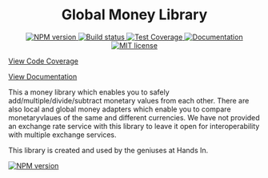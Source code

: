 
<h1 align="center">Global Money Library</h1>
<p align="center">
  <a href="https://www.npmjs.com/package/@handsin/money">
    <img src="https://img.shields.io/npm/v/@handsin/money.svg" alt="NPM version">
  </a>
  <a href="https://github.com/hands-in/money/actions/workflows/build.yml">
    <img src="https://github.com/hands-in/money/actions/workflows/build.yml/badge.svg" alt="Build status">
  </a>
  <a href="https://hands-in.github.io/money/coverage">
    <img src="https://hands-in.github.io/money-node/coverage/badges.svg"  alt="Test Coverage">
  </a>
   <a href="https://hands-in.github.io/money/docs">
     <img src="https://img.shields.io/badge/-Documentation-green" alt="Documentation">
   </a>
   <a href="https://opensource.org/licenses/MIT">
    <img src="https://img.shields.io/:license-mit-blue.svg" alt="MIT license">
  </a>
</p>

[View Code Coverage](https://hands-in.github.io/money-node/coverage)

[View Documentation](https://hands-in.github.io/money-node/docs)

This a money library which enables you to safely add/multiple/divide/subtract monetary values from each other. There are also local and global money adapters which enable you to compare monetaryvlaues of the same and different currencies. We have not provided an exchange rate service with this library to leave it open for interoperability with multiple exchange services.

This library is created and used by the geniuses at Hands In.

<a href="https://www.npmjs.com/package/@handsin/money">
  <img src="https://nodei.co/npm/@handsin/money.png?compact=true" alt="NPM version">
</a>
